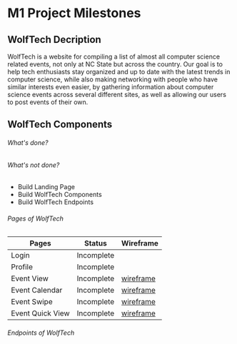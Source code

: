 # M1 Project Milestones

## WolfTech Decription

WolfTech is a website for compiling a list of almost all computer science related events, not only at NC State but across the country. Our goal is to help tech enthusiasts stay organized and up to date with the latest trends in computer science, while also making networking with people who have similar interests even easier, by gathering information about computer science events across several different sites, as well as allowing our users to post events of their own.

## WolfTech Components

###### What's done?

###### What's not done?
* Build Landing Page
* Build WolfTech Components
* Build WolfTech Endpoints

###### Pages of WolfTech

| Pages   | Status      | Wireframe
| ------- | -------     | ---------
| Login   | Incomplete  | 
| Profile | Incomplete  |
| Event View   | Incomplete  | [wireframe](https://postimg.cc/Y47PQmfr)
| Event Calendar | Incomplete  | [wireframe](https://postimg.cc/Y47PQmfr)
| Event Swipe   | Incomplete  | [wireframe](https://postimg.cc/Y47PQmfr)
| Event Quick View  | Incomplete  | [wireframe](https://postimg.cc/Y47PQmfr)

###### Endpoints of WolfTech

